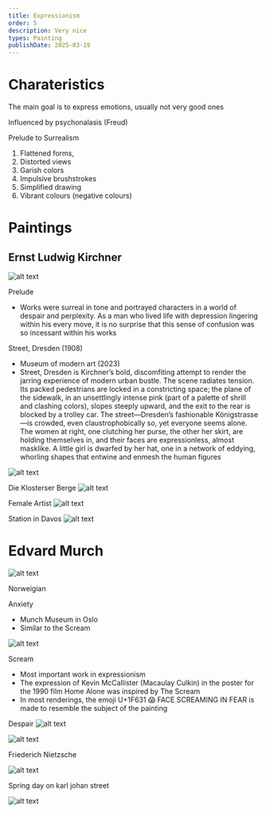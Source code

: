 ```yaml
---
title: Expressionism
order: 5
description: Very nice
types: Painting
publishDate: 2025-03-19
---
```


# Charateristics

The main goal is to express emotions, usually not very good ones

Influenced by psychonalasis (Freud)

Prelude to Surrealism

1. Flattened forms,
2. Distorted views
3. Garish colors
4. Impulsive brushstrokes
5. Simplified drawing
6. Vibrant colours (negative colours)

# Paintings


## Ernst Ludwig Kirchner

![alt text](image-3.png)

Prelude
- Works were surreal in tone and portrayed characters in a world of despair and perplexity. As a man who lived life with depression lingering within his every move, it is no surprise that this sense of confusion was so incessant within his works


Street, Dresden (1908)
- Museum of modern art (2023)
- Street, Dresden is Kirchner’s bold, discomfiting attempt to render the jarring experience of modern urban bustle. The scene radiates tension. Its packed pedestrians are locked in a constricting space; the plane of the sidewalk, in an unsettlingly intense pink (part of a palette of shrill and clashing colors), slopes steeply upward, and the exit to the rear is blocked by a trolley car. The street—Dresden’s fashionable Königstrasse—is crowded, even claustrophobically so, yet everyone seems alone. The women at right, one clutching her purse, the other her skirt, are holding themselves in, and their faces are expressionless, almost masklike. A little girl is dwarfed by her hat, one in a network of eddying, whorling shapes that entwine and enmesh the human figures

![alt text](image.png)

Die Klosterser Berge
![alt text](image-4.png)

Female Artist
![alt text](image-5.png)

Station in Davos
![alt text](image-6.png)
# Edvard Murch

![alt text](image-2.png)

Norweigian


Anxiety
- Munch Museum in Oslo
- Similar to the Scream

![alt text](Anxiety.jpeg)

Scream
- Most important work in expressionism
- The expression of Kevin McCallister (Macaulay Culkin) in the poster for the 1990 film Home Alone was inspired by The Scream
- In most renderings, the emoji U+1F631 😱 FACE SCREAMING IN FEAR is made to resemble the subject of the painting

Despair
![alt text](image-9.png)

![alt text](image-1.png)

Friederich Nietzsche

![alt text](image-8.png)

Spring day on karl johan street

![alt text](image-7.png)